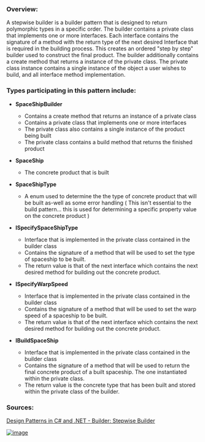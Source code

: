 
### Overview:


A stepwise builder is a builder pattern that is designed to return polymorphic types in a specific order. The builder contains a private class that implements one or more interfaces.
Each interface contains the signature of a method with the return type of the next desired Interface that is required in the building process. This creates an ordered "step by step" builder used to construct the final product. The builder additionally contains a create method that returns a instance of the private class. The private class instance contains a single instance of the object a user wishes to build, and all interface method implementation.

### Types participating in this pattern include:

- **SpaceShipBuilder**
	- Contains a create method that returns an instance of a private class
	- Contains a private class that implements one or more interfaces
	- The private class also contains a single instance of the product being built
	- The private class contains a build method that returns the finished product


- **SpaceShip**
	- The concrete product that is built

- **SpaceShipType**
	- A enum used to determine the the type of concrete product that will be built as-well as some error handling ( This isn't essential to the build pattern... this is used for determining a specific property value on the concrete product )

- **ISpecifySpaceShipType**
	- Interface that is implemented in the private class contained in the builder class
	- Contains the signature of a method that will be used to set the type of spaceship to be built.
	- The return value is that of the next interface which contains the next desired method for building out the concrete product.
 
- **ISpecifyWarpSpeed**
	- Interface that is implemented in the private class contained in the builder class
	- Contains the signature of a method that will be used to set the warp speed of a spaceship to be built.
	- The return value is that of the next interface which contains the next desired method for building out the concrete product.

- **IBuildSpaceShip**
	- Interface that is implemented in the private class contained in the builder class
	- Contains the signature of a method that will be used to return the final concrete product of a built spaceship. The one instantiated within the private class.
	- The return value is the concrete type that has been built and stored within the private class of the builder.


### Sources:
[Design Patterns in C# and .NET - Builder: Stepwise Builder](https://www.udemy.com/course/design-patterns-csharp-dotnet/)

[![image](https://github.com/nicholasrwx/GangOfFourPatterns/blob/main/Imgs/back-arrow_1f519.png)](https://github.com/nicholasrwx/GangOfFourPatterns/tree/main)
